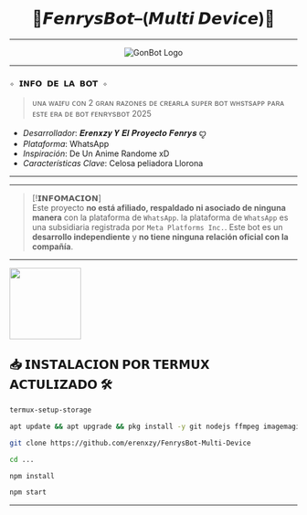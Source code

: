<h1 align="center">🌸𝙁𝙚𝙣𝙧𝙮𝙨𝘽𝙤𝙩–(𝙈𝙪𝙡𝙩𝙞 𝘿𝙚𝙫𝙞𝙘𝙚)🌸</h1>

---

<p align="center">
  <img src="https://files.catbox.moe/a6ub3d.jpg" alt="GonBot Logo">
</p>

---
### **`✧ 𝗜𝗡𝗙𝗢 𝗗𝗘 𝗟𝗔 𝗕𝗢𝗧 ✧`**
> ᴜɴᴀ ᴡᴀɪғᴜ ᴄᴏɴ 2 ɢʀᴀɴ ʀᴀᴢᴏɴᴇs ᴅᴇ ᴄʀᴇᴀʀʟᴀ sᴜᴘᴇʀ ʙᴏᴛ ᴡʜsᴛsᴀᴘᴘ ᴘᴀʀᴀ ᴇsᴛᴇ ᴇʀᴀ ᴅᴇ ʙᴏᴛ ғᴇɴʀʏsʙᴏᴛ 2025

*   *Desarrollador*: 𝑬𝒓𝒆𝒏𝒙𝒛𝒚 𝒀 𝑬𝒍 𝑷𝒓𝒐𝒚𝒆𝒄𝒕𝒐 𝑭𝒆𝒏𝒓𝒚𝒔 ꨄ︎ 
*   *Plataforma*: WhatsApp
*   *Inspiración*: De Un Anime Randome xD
*   *Características Clave*: Celosa peliadora Llorona

---


---

> [!𝗜𝗡𝗙𝗢𝗠𝗔𝗖𝗜𝗢𝗡]\
> Este proyecto **no está afiliado, respaldado ni asociado de ninguna manera** con la plataforma de `WhatsApp`. la plataforma de `WhatsApp` es una subsidiaria registrada por `Meta Platforms Inc.`. Este bot es un **desarrollo independiente** y **no tiene ninguna relación oficial con la compañía**.

---

<a
href="https://www.mediafire.com/file/3hsvi3xkpq3a64o/termux_118.a"><img src="https://qu.ax/finc.jpg" height="125px"></a>

## 📥 𝗜𝗡𝗦𝗧𝗔𝗟𝗔𝗖𝗜𝗢𝗡 𝗣𝗢𝗥 𝗧𝗘𝗥𝗠𝗨𝗫 𝗔𝗖𝗧𝗨𝗟𝗜𝗭𝗔𝗗𝗢 🛠️

```bash
termux-setup-storage
```

```bash
apt update && apt upgrade && pkg install -y git nodejs ffmpeg imagemagick yarn
```

```bash
git clone https://github.com/erenxzy/FenrysBot-Multi-Device

```
```bash
cd ...
```
```bash
npm install
```

```bash
npm start
```
---
